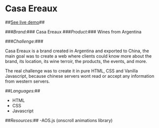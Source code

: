 # Casa Ereaux #

##[See live demo](https://casaereaux.netlify.app/)##

###_Brand:_### Casa Ereaux
###_Product:_### Wines from Argentina

###_Challenge:_###

Casa Ereaux is a brand created in Argentina and exported to China, the main goal was to create a web where clients could know more about the brand, its location, 
its wine terroir, the products, the events, and more. 

The real challenge was to create it in pure HTML, CSS and Vanilla Javascript, because chinese servers wont read or accept any information from
western servers.

##_Languages:_##
- HTML
- CSS
- Javascript

##_Resources:_##
-AOS.js (onscroll animations library)
